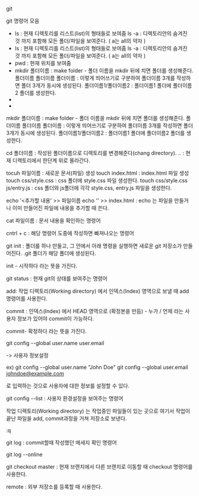 git

git 명령어 모음
<ul>
  <li>
      ls : 현재 디렉토리를 리스트(list)의 형태들로 보여줌
         ls -a : 디렉토리안의 숨겨진 것 까지 포함해 모든 폴더/파일을 보여준다. ( a는 all의 약자 )
  </li>
  <li>
      ls : 현재 디렉토리를 리스트(list)의 형태들로 보여줌
         ls -a : 디렉토리안의 숨겨진 것 까지 포함해 모든 폴더/파일을 보여준다. ( a는 all의 약자 )
  </li>
  <li>
      pwd : 현재 위치를 보여줌
  </li>
  <li>
      mkdir 폴더이름 : make folder - 폴더 이름을 mkdir 뒤에 치면 폴더를 생성해준다. 
	        폴더이름 폴더이름 폴더이름 : 이렇게 띄어쓰기로 구분하여 폴더이름 3개를 작성하면 폴더 3개가 동시에 생성된다.
          폴더이름1/폴더이름2 : 폴더이름1 폴더에 폴더이름2 폴더를 생성한다. 
  </li>
  <li>
  
  </li>
  <li>
  
  </li>
</ul>





mkdir 폴더이름 : make folder - 폴더 이름을 mkdir 뒤에 치면 폴더를 생성해준다. 
	         폴더이름 폴더이름 폴더이름 : 이렇게 띄어쓰기로 구분하여 폴더이름 3개를 작성하면 폴더 3개가 동시에 생성된다.
                 폴더이름1/폴더이름2 : 폴더이름1 폴더에 폴더이름2 폴더를 생성한다.  

cd 폴더이름 : 작성된 폴더이름으로 디렉토리를 변경해준다(chang directory).
              .. : 현재 디렉토리에서 한단계 위로 올라간다.
	      
tocuh 파일이름 : 새로운 문서(파일) 생성
		 touch index.html : index.html 파일 생성 		
		 touch css/style.css : css 폴더에 style.css 파일 생성한다.
                 touch css/style.css js/entry.js : css 폴더와 js폴더에 각각 style.css, entry.js 파일을 생성한다.

echo '<추가할 내용' >> 파일이름
echo '<!doctype html>' >> index.html
		: echo 는 파일을 만들거나 이미 만들어진 파일에 내용을 추가할 때 쓴다.

cat 파일이름 : 문서 내용을 확인하는 명령어

cntrl + c : 해당 명령어 도중에 작성하면 빠져나오는 명령어

git init : 폴더를 하나 만들고, 그 안에서 아래 명령을 실행하면 새로운 git 저장소가 만들어진다.
           .git 폴더가 해당 폴더에 생성된다.

init - 시작하다 라는 뜻을 가진다.


git status : 현재 git의 상태를 보여주는 명령어

add: 작업 디렉토리(Working directory) 에서 인덱스(Index) 영역으로 보낼 때 add 명령어를 사용한다.

commit : 인덱스(Index) 에서 HEAD 영역으로 
(확정본을 만듬) - 누가 / 언제 라는 사용자 정보가 있어야 commit이 가능하다.

commit- 확정하다 라는 뜻을 가진다.

git config --global user.name
                    user.email

-> 사용자 정보설정 

ex)
git config --global user.name "John Doe"
git config --global user.email johndoe@example.com

로 입력하는 것으로 사용자에 대한 정보를 설정할 수 있다.

git config --list : 사용자 환경설정을 보여주는 명령어


작업 디렉토리(Working directory) 는 작업중인 파일들이 있는 곳으로 여기서 작업이 끝난 파일을 add, commit과정을 거쳐 저장소로 보낸다.



:q 

git log : commit할때 작성했던 메세지 확인 명령어

git log --online

git checkout master : 현재 브랜치에서 다른 브랜치로 이동할 때 checkout 명령어를 사용한다.

remote : 외부 저장소를 등록할 때 사용한다.




